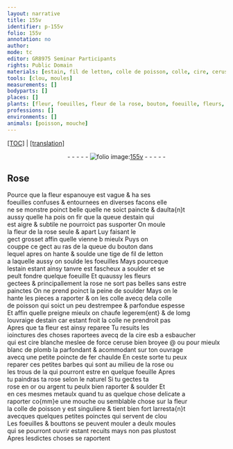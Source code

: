 ```yaml
---
layout: narrative
title: 155v
identifier: p-155v
folio: 155v
annotation: no
author:
mode: tc
editor: GR8975 Seminar Participants
rights: Public Domain
materials: [estain, fil de letton, colle de poisson, colle, cire, ceruse, blanc de plomb, fer, or, argent, metaulx]
tools: [clou, moules]
measurements: []
bodyparts: []
places: []
plants: [fleur, foeuilles, fleur de la rose, bouton, foeuille, fleurs, rose, bouttons]
professions: []
environments: []
animals: [poisson, mouche]
---
```


<p><a href="{{ site.baseurl }}/diplomatic/">[TOC]</a> | <a href="{{ site.baseurl }}/texts/p-155v_tl/">[translation]</a></p><div class="folio" align="center">- - - - - <a href="http://gallica.bnf.fr/ark:/12148/btv1b10500001g/f316.item.r=" target="_blank"><img src="https://cu-mkp.github.io/2017-workshop-edition/assets/photo-icon.png" alt="folio image: " style="display:inline-block; margin-bottom:-3px;"/>155v</a> - - - - - </div>  
  

## Rose

 
Pource que la <span class="pa">fleur</span> espanouye est vague & ha ses<br/> <span class="pa">foeuilles</span> confuses & entournees en diverses facons elle<br/> ne se monstre poinct belle quelle ne soict paincte & daulta{n}t<br/> aussy quelle ha pois <span class="del">on fir</span> que la queue d<span class="m">estain</span> qui<br/> est aigre & subtile ne pourroict pas susporter On moule<br/> la <span class="pa">fleur de la rose</span> seule & apart Luy faisant le<br/> gect grosset affin quelle vienne <span class="del">b</span> mieulx Puys on<br/> couppe ce gect au ras de la queue du <span class="pa">bouton</span> dans<br/> lequel apres on hante & soulde une tige de <span class="m">fil de letton</span><br/> a laquelle aussy on soulde les <span class="pa">foeuilles</span> Mays pourceque<br/> l<span class="m">estain</span> estant ainsy tanvre est fascheux a soulder et se<br/> peult fondre quelque <span class="pa">foeuille</span> Et quaussy les <span class="pa">fleurs</span><br/> gectees & principallement la <span class="pa">rose</span> ne sort pas belles sans estre<br/> painctes On ne prend poinct la peine de soulder Mays on <span class="del">le</span> <br/> hante les pieces a raporter & on les colle avecq dela <span class="m">colle<br/> de <span class="al">poisson</span></span> qui soict un peu destrempee & parfondue espesse<br/> Et affin quelle preigne mieulx on chaufe legerem{ent} & de lomg<br/> louvraige d<span class="m">estain</span> car estant froit la <span class="m">colle</span> ne prendroit pas<br/> Apres que ta <span class="pa">fleur</span> est ainsy reparee Tu resuits les<br/> ioinctures des choses raportees avecq de la <span class="m">cire</span> <span class="del">esb</span> a esbaucher<br/> qui est <span class="m">cire</span> blanche meslee de force <span class="m">ceruse</span> bien broyee @ ou pour mieulx<br/> <span class="m">blanc de plomb</span> la parfondant & acommodant sur ton ouvrage<br/> avecq une petite poincte de <span class="m">fer</span> chaulde En ceste sorte tu peux<br/> reparer ces petites barbes qui sont au milieu de la <span class="pa">rose</span> ou<br/> les trous <span class="del">de la</span> qui pourront estre en quelque <span class="pa">foeuille</span> Apres<br/> tu paindras ta <span class="pa">rose</span> selon le naturel Si tu gectes ta<br/> <span class="pa">rose</span> en <span class="m">or</span> ou <span class="m">argent</span> tu peulx bien raporter & soulder Et<br/> en ces mesmes <span class="m">metaulx</span> quand tu as quelque chose delicate a<br/> raporter co{mm}e une <span class="al">mouche</span> ou semblable chose sur la <span class="pa">fleur</span><br/> la <span class="m">colle de <span class="al">poisson</span></span> y est singuliere & tient bien fort larresta{n}t<br/> avecques quelques petites poinctes qui servent de <span class="tl">clou</span><br/> Les <span class="pa">foeuilles</span> & <span class="pa">bouttons</span> se peuvent mouler a deulx <span class="tl">moules</span><br/> qui se pourront ouvrir estant recuits mays non pas plustost<br/> Apres lesdictes choses se raportent
 
